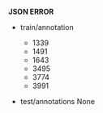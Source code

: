 **JSON ERROR**
* train/annotation
    * 1339
    * 1491
    * 1643
    * 3495
    * 3774
    * 3991

* test/annotations
None